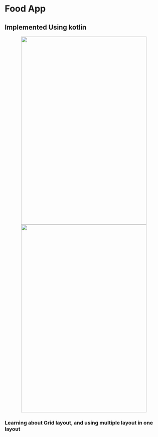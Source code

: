# Food App

## Implemented Using kotlin

<p align="center">
<img src="https://user-images.githubusercontent.com/15515106/28517508-3bd984ee-7082-11e7-9645-c83c666cdf03.png" height="600" width="400">
<img src="https://user-images.githubusercontent.com/15515106/28517509-3be19f44-7082-11e7-984b-0d6726001ee2.png" height="600" width="400">
</p>

### Learning about Grid layout, and using multiple layout in one layout